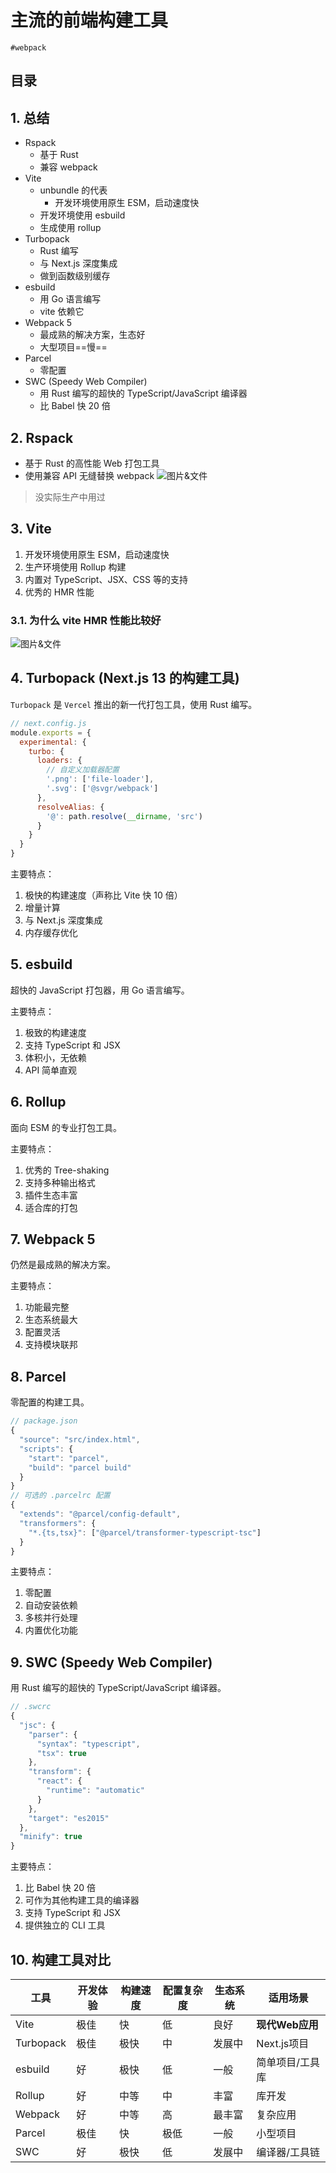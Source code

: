 
# 主流的前端构建工具

`#webpack` 


## 目录
<!-- toc -->
 ## 1. 总结 

- Rspack
	- 基于 Rust 
	- 兼容 webpack
- Vite
	- unbundle 的代表
		- 开发环境使用原生 ESM，启动速度快
	- 开发环境使用 esbuild
	- 生成使用 rollup
- Turbopack
	- Rust 编写
	- 与 Next.js 深度集成
	- 做到函数级别缓存
- esbuild
	- 用 Go 语言编写
	- vite 依赖它
- Webpack 5
	- 最成熟的解决方案，生态好
	- 大型项目==慢==
- Parcel
	- 零配置
- SWC (Speedy Web Compiler)
	- 用 Rust 编写的超快的 TypeScript/JavaScript 编译器
	- 比 Babel 快 20 倍

## 2. Rspack

- 基于 Rust 的高性能 Web 打包工具
- 使用兼容 API 无缝替换 webpack
![图片&文件](./files/20241129.png)

> 没实际生产中用过

## 3. Vite

1. 开发环境使用原生 ESM，启动速度快
2. 生产环境使用 Rollup 构建
3. 内置对 TypeScript、JSX、CSS 等的支持
4. 优秀的 HMR 性能

### 3.1. 为什么 vite HMR 性能比较好

![图片&文件](./files/20241101-33.png)

## 4. Turbopack (Next.js 13 的构建工具)

`Turbopack` 是 `Vercel` 推出的新一代打包工具，使用 Rust 编写。

```javascript
// next.config.js
module.exports = {
  experimental: {
    turbo: {
      loaders: {
        // 自定义加载器配置
        '.png': ['file-loader'],
        '.svg': ['@svgr/webpack']
      },
      resolveAlias: {
        '@': path.resolve(__dirname, 'src')
      }
    }
  }
}
```

主要特点：

1. 极快的构建速度（声称比 Vite 快 10 倍）
2. 增量计算
3. 与 Next.js 深度集成
4. 内存缓存优化

## 5. esbuild

超快的 JavaScript 打包器，用 Go 语言编写。

主要特点：
1. 极致的构建速度
2. 支持 TypeScript 和 JSX
3. 体积小，无依赖
4. API 简单直观

## 6. Rollup

面向 ESM 的专业打包工具。

主要特点：
1. 优秀的 Tree-shaking
2. 支持多种输出格式
3. 插件生态丰富
4. 适合库的打包

## 7. Webpack 5

仍然是最成熟的解决方案。

主要特点：
1. 功能最完整
2. 生态系统最大
3. 配置灵活
4. 支持模块联邦

## 8. Parcel

零配置的构建工具。

```javascript
// package.json
{
  "source": "src/index.html",
  "scripts": {
    "start": "parcel",
    "build": "parcel build"
  }
}
// 可选的 .parcelrc 配置
{
  "extends": "@parcel/config-default",
  "transformers": {
    "*.{ts,tsx}": ["@parcel/transformer-typescript-tsc"]
  }
}
```

主要特点：
1. 零配置
2. 自动安装依赖
3. 多核并行处理
4. 内置优化功能

## 9. SWC (Speedy Web Compiler)

用 Rust 编写的超快的 TypeScript/JavaScript 编译器。

```javascript
// .swcrc
{
  "jsc": {
    "parser": {
      "syntax": "typescript",
      "tsx": true
    },
    "transform": {
      "react": {
        "runtime": "automatic"
      }
    },
    "target": "es2015"
  },
  "minify": true
}
```

主要特点：
1. 比 Babel 快 20 倍
2. 可作为其他构建工具的编译器
3. 支持 TypeScript 和 JSX
4. 提供独立的 CLI 工具

## 10. 构建工具对比

| 工具        | 开发体验 | 构建速度 | 配置复杂度 | 生态系统 | 适用场景        |
| --------- | ---- | ---- | ----- | ---- | ----------- |
| Vite      | 极佳   | 快    | 低     | 良好   | **现代Web应用** |
| Turbopack | 极佳   | 极快   | 中     | 发展中  | Next.js项目   |
| esbuild   | 好    | 极快   | 低     | 一般   | 简单项目/工具库    |
| Rollup    | 好    | 中等   | 中     | 丰富   | 库开发         |
| Webpack   | 好    | 中等   | 高     | 最丰富  | 复杂应用        |
| Parcel    | 极佳   | 快    | 极低    | 一般   | 小型项目        |
| SWC       | 好    | 极快   | 低     | 发展中  | 编译器/工具链     |

